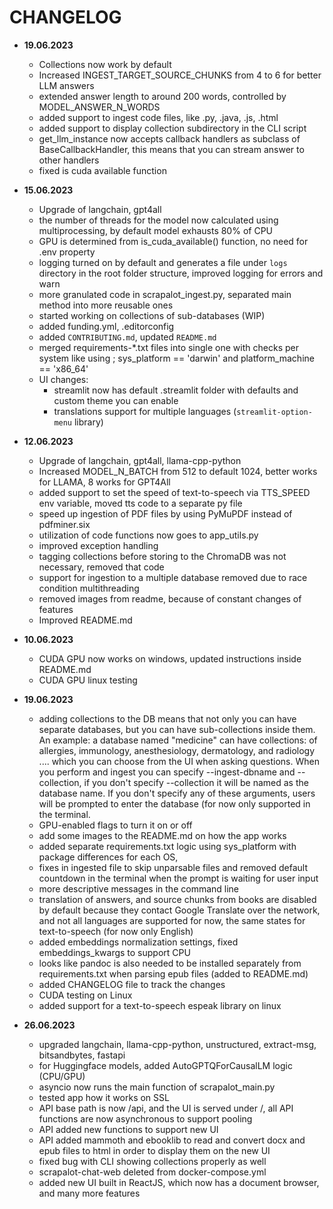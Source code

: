 # CHANGELOG

- **19.06.2023**
    - Collections now work by default
    - Increased INGEST_TARGET_SOURCE_CHUNKS from 4 to 6 for better LLM answers
    - extended answer length to around 200 words, controlled by MODEL_ANSWER_N_WORDS
    - added support to ingest code files, like .py, .java, .js, .html
    - added support to display collection subdirectory in the CLI script
    - get_llm_instance now accepts callback handlers as subclass of BaseCallbackHandler, this means that you can stream answer to other handlers
    - fixed is cuda available function

- **15.06.2023**
    - Upgrade of langchain, gpt4all
    - the number of threads for the model now calculated using multiprocessing, by default model exhausts 80% of CPU
    - GPU is determined from is_cuda_available() function, no need for .env property
    - logging turned on by default and generates a file under `logs` directory in the root folder structure, improved logging for errors and warn
    - more granulated code in scrapalot_ingest.py, separated main method into more reusable ones
    - started working on collections of sub-databases (WIP)
    - added funding.yml, .editorconfig
    - added `CONTRIBUTING.md`, updated `README.md`
    - merged requirements-*.txt files into single one with checks per system like using ; sys_platform == 'darwin' and platform_machine == 'x86_64'
    - UI changes:
        - streamlit now has default .streamlit folder with defaults and custom theme you can enable
        - translations support for multiple languages (`streamlit-option-menu` library)

- **12.06.2023**
    - Upgrade of langchain, gpt4all, llama-cpp-python
    - Increased MODEL_N_BATCH from 512 to default 1024, better works for LLAMA, 8 works for GPT4All
    - added support to set the speed of text-to-speech via TTS_SPEED env variable, moved tts code to a separate py file
    - speed up ingestion of PDF files by using PyMuPDF instead of pdfminer.six
    - utilization of code functions now goes to app_utils.py
    - improved exception handling
    - tagging collections before storing to the ChromaDB was not necessary, removed that code
    - support for ingestion to a multiple database removed due to race condition multithreading
    - removed images from readme, because of constant changes of features
    - Improved README.md

- **10.06.2023**
    - CUDA GPU now works on windows, updated instructions inside README.md
    - CUDA GPU linux testing

- **19.06.2023**
    - adding collections to the DB means that not only you can have separate databases, but you can have sub-collections inside them. An example: a database named "medicine" can have collections: of
      allergies, immunology, anesthesiology, dermatology, and radiology .... which you can choose from the UI when asking questions. When you perform and ingest you can specify --ingest-dbname and
      --collection, if you don't specify --collection it will be named as the database name. If you don't specify any of these arguments, users will be prompted to enter the database (for now only
      supported in the terminal.
    - GPU-enabled flags to turn it on or off
    - add some images to the README.md on how the app works
    - added separate requirements.txt logic using sys_platform with package differences for each OS,
    - fixes in ingested file to skip unparsable files and removed default countdown in the terminal when the prompt is waiting for user input
    - more descriptive messages in the command line
    - translation of answers, and source chunks from books are disabled by default because they contact Google Translate over the network, and not all languages are supported for now, the same states
      for text-to-speech (for now only English)
    - added embeddings normalization settings, fixed embeddings_kwargs to support CPU
    - looks like pandoc is also needed to be installed separately from requirements.txt when parsing epub files (added to README.md)
    - added CHANGELOG file to track the changes
    - CUDA testing on Linux
    - added support for a text-to-speech espeak library on linux

- **26.06.2023**
    - upgraded langchain, llama-cpp-python, unstructured, extract-msg, bitsandbytes, fastapi
    - for Huggingface models, added AutoGPTQForCausalLM logic (CPU/GPU)
    - asyncio now runs the main function of scrapalot_main.py
    - tested app how it works on SSL
    - API base path is now /api, and the UI is served under /, all API functions are now asynchronous to support pooling
    - API added new functions to support new UI
    - API added mammoth and ebooklib to read and convert docx and epub files to html in order to display them on the new UI
    - fixed bug with CLI showing collections properly as well
    - scrapalot-chat-web deleted from docker-compose.yml
    - added new UI built in ReactJS, which now has a document browser, and many more features
